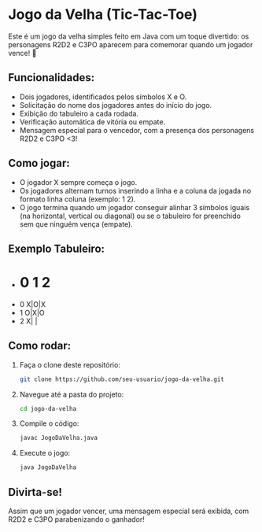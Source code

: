 # Jogo da Velha (Tic-Tac-Toe)
Este é um jogo da velha simples feito em Java com um toque divertido: os personagens R2D2 e C3PO aparecem para comemorar quando um jogador vence! 🎉

## Funcionalidades:
- Dois jogadores, identificados pelos símbolos X e O.
- Solicitação do nome dos jogadores antes do início do jogo.
- Exibição do tabuleiro a cada rodada.
- Verificação automática de vitória ou empate.
- Mensagem especial para o vencedor, com a presença dos personagens R2D2 e C3PO <3!

## Como jogar:
- O jogador X sempre começa o jogo.
- Os jogadores alternam turnos inserindo a linha e a coluna da jogada no formato linha coluna (exemplo: 1 2).
- O jogo termina quando um jogador conseguir alinhar 3 símbolos iguais (na horizontal, vertical ou diagonal) ou se o tabuleiro for preenchido sem que ninguém vença (empate).

## Exemplo Tabuleiro:

- #  0 1 2
- 0  X|O|X
- 1  O|X|O
- 2  X| | 


## Como rodar:
1. Faça o clone deste repositório:
   ```bash
   git clone https://github.com/seu-usuario/jogo-da-velha.git
   
2. Navegue até a pasta do projeto:
      ```bash
   cd jogo-da-velha

3. Compile o código:
      ```bash
   javac JogoDaVelha.java
      
4. Execute o jogo:
   ```bash
   java JogoDaVelha
   
## Divirta-se!
Assim que um jogador vencer, uma mensagem especial será exibida, com R2D2 e C3PO parabenizando o ganhador!
